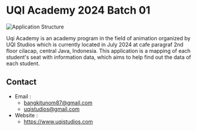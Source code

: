 # UQI Academy 2024 Batch 01

![Application Structure](src/bahan_mapping/map.jpg)

Uqi Academy is an academy program in the field of animation organized by UQI Studios which is currently located in July 2024 at cafe paragraf 2nd floor cilacap, central Java, Indonesia.
This application is a mapping of each student's seat with information data, which aims to help find out the data of each student.

## Contact
- Email :
    - bangkitunom87@gmail.com
    - uqistudios@gmail.com
- Website :
    - https://www.uqistudios.com